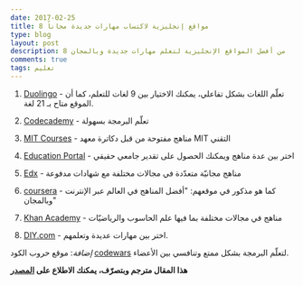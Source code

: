 ```yaml
---
date: 2017-02-25
title: 8 مواقع إنجليزية لاكتساب مهارات جديدة مجاناً
type: blog
layout: post
description: 8 من أفضل المواقع الإنجليزية لتعلم مهارات جديدة وبالمجان
comments: true
tags: تعليم
---
```



1. [Duolingo](https://www.duolingo.com/) - تعلّم اللغات بشكل تفاعلي، يمكنك الاختيار بين 9 لغات للتعلم، كما أن الموقع متاح بـ 21 لغة.

2. [Codecademy](http://www.codecademy.com/) - تعلّم البرمجة بسهولة

3. [MIT Courses](http://ocw.mit.edu/courses/) - مناهج مفتوحة من قبل دكاترة معهد MIT التقني

4. [Education Portal](http://education-portal.com/) - اختر بين عدة مناهج ويمكنك الحصول على تقدير جامعي حقيقي

5. [Edx](http://edx.org) - مناهج مجانيّة متعدّدة في مجالات مختلفة مع شهادات مدفوعة

6. [coursera](https://www.coursera.org/) - كما هو مذكور في موقعهم: "أفضل المناهج في العالم عبر الإنترنت وبالمجان"

7. [Khan Academy](https://www.khanacademy.org/) - مناهج في مجالات مختلفة بما فيها علم الحاسوب والرياضيّات

8. [DIY.com](https://diy.org/skills) - اختر بين مهارات عديدة وتعلمهم.

*إضافة*: موقع حروب الكود [codewars](http://codewars.com/) لتعلّم البرمجة بشكل ممتع وتنافسي بين الأعضاء.

**هذا المقال مترجم وبتصرّف، يمكنك الاطلاع على [المصدر](http://oneminlist.com/7-sites-where-you-can-learn-new-skills-for-free/)**

